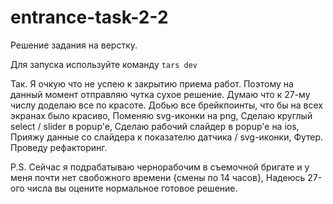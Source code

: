 # entrance-task-2-2
Решение задания на верстку.

Для запуска используйте команду 
<code>tars dev</code>

Так. Я очкую что не успею к закрытию приема работ. Поэтому на данный момент отправляю чутка сухое решение.
Думаю что к 27-му числу доделаю все по красоте. 
    Добью все брейкпоинты, что бы на всех экранах было красиво,
    Поменяю svg-иконки на png, 
    Сделаю круглый select / slider в popup'e,
    Сделаю рабочий слайдер в popup'e на ios,
    Прияжу данные со слайдера к показателю датчика / svg-иконки,
    Футер.
    Проведу рефакторинг.

P.S.
    Cейчас я подрабатываю чернорабочим в съемочной бригате и у меня почти нет свобожного времени {смены по 14 часов},
    Надеюсь 27-ого числа вы оцените нормальное готовое решение. 
